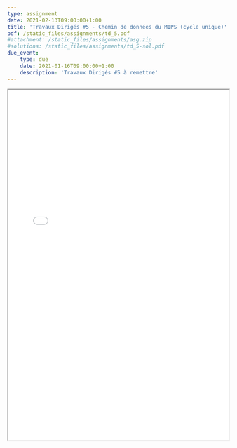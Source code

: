 ```yaml
---
type: assignment
date: 2021-02-13T09:00:00+1:00
title: 'Travaux Dirigés #5 - Chemin de données du MIPS (cycle unique)'
pdf: /static_files/assignments/td_5.pdf
#attachment: /static_files/assignments/asg.zip
#solutions: /static_files/assignments/td_5-sol.pdf
due_event:
    type: due
    date: 2021-01-16T09:00:00+1:00
    description: 'Travaux Dirigés #5 à remettre'
---
```

<iframe src="{{ page.pdf | prepend: site.baseurl | prepend : site.url}}" width="100%" height="800em"></iframe>
